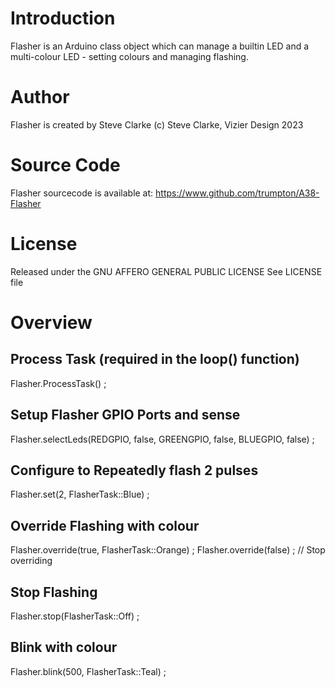 # Introduction

Flasher is an Arduino class object which can manage a builtin LED and
a multi-colour LED - setting colours and managing flashing.

# Author

Flasher is created by Steve Clarke
(c) Steve Clarke, Vizier Design 2023

# Source Code

Flasher sourcecode is available at: https://www.github.com/trumpton/A38-Flasher

# License

Released under the GNU AFFERO GENERAL PUBLIC LICENSE
See LICENSE file

# Overview

## Process Task (required in the loop() function)

  Flasher.ProcessTask() ;

## Setup Flasher GPIO Ports and sense

  Flasher.selectLeds(REDGPIO, false, GREENGPIO, false, BLUEGPIO, false) ;

## Configure to Repeatedly flash 2 pulses

  Flasher.set(2, FlasherTask::Blue) ;

## Override Flashing with colour

  Flasher.override(true, FlasherTask::Orange) ;
  Flasher.override(false) ; // Stop overriding

## Stop Flashing

  Flasher.stop(FlasherTask::Off) ;

## Blink with colour

  Flasher.blink(500, FlasherTask::Teal) ;


